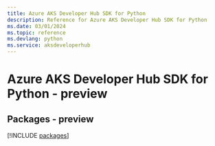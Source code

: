 ```yaml
---
title: Azure AKS Developer Hub SDK for Python
description: Reference for Azure AKS Developer Hub SDK for Python
ms.date: 03/01/2024
ms.topic: reference
ms.devlang: python
ms.service: aksdeveloperhub
---
```

# Azure AKS Developer Hub SDK for Python - preview
## Packages - preview
[!INCLUDE [packages](aks-developer-hub-index.md)]